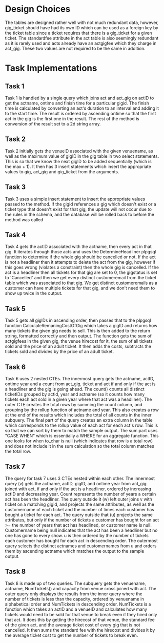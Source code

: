 <!-- This is a template for the README.md that you should submit. For instructions on how to get started, see INSTRUCTIONS.md -->
# Design Choices

<!-- Write suggestions for improving the design of the tables here -->

The tables are designed rather well with not much redundant data, however, gig_ticket should have had its own ID which can be used as a foreign key by the ticket table since a ticket requires that there is a gig_ticket for a given ticket. The standardfee attribute in the act table is also seemingly redundant as it is rarely used and acts already have an actgigfee which they charge in act_gig. These two values are not required to be the same in addition.

# Task Implementations

<!-- For each of the tasks below, please write around 100-200 words explaining how your solution works (describing the behaviour of your SQL statements/queries) -->

## Task 1

Task 1 is handled by a single query which joins act and act_gig on actID to get the actname, ontime and finish time for a particular gigid. The finish time is calculated by converting an act's duration to an interval and adding it to the start time. The result is ordered by ascending ontime so that the first act in the gig is the first one in the result. The rest of the method is conversion of the result set to a 2d string array.

## Task 2

Task 2 initially gets the venueID associated with the given venuename, as well as the maximum value of gigID in the gig table in two select statements. This is so that we know the next gigID to be added sequentially (which is the max + 1). It then has 3 insert statements which insert the appropriate values to gig, act_gig and gig_ticket from the arguments.

## Task 3

Task 3 uses a simple insert statement to insert the appropriate values passed to the method. If the gigid references a gig which doesn't exist or a ticket type that doesn't exist for that gig, the update will not occur due to the rules in the schema, and the database will be rolled back to before the method was called

## Task 4

Task 4 gets the actID associated with the actname, then every act in that gig. It iterates through those acts and uses the DetermineHeadliner plpgsql function to determine if the whole gig should be cancelled or not. If the act is not a headliner then it attempts to delete the act from the gig, however if this goes wrong (violates a constraint) then the whole gig is cancelled. If the act is a headliner then all tickets for that gig are set to 0, the gigstatus is set to 'Cancelled' and then we get every distinct customeremail from the ticket table which was associated to that gig. We get distinct customeremails as a customer can have multiple tickets for that gig, and we don't need them to show up twice in the output.

## Task 5

Task 5 gets all gigIDs in ascending order, then passes that to the plpgsql function CalculateRemaningCostOfGig which takes a gigID and returns how many tickets the given gig needs to sell. This is then added to the return string, formatted correctly and then output. The function gets the sum of actgigfees in the given gig, the venue hirecost for it, the sum of all tickets sold and the price of an adult ticket. It then adds the costs, subtracts the tickets sold and divides by the price of an adult ticket.

## Task 6

Task 6 uses 2 nested CTEs. The innermost query gets the actname, actID, ontime year and a count from act_gig, ticket and act if and only if the act is a headliner and the gig is going ahead. The count() counts all distinct ticketIDs grouped by actid, year and actname (so it counts how many tickets each act sold in a given year where that act was a headliner). The outer CTE creates the total rows by summing the count column, and grouping by the rollup function of actname and year. This also creates a row at the end of the results which includes the total of all counts in the inner subquery. The final part of the query creates an extra column in the table which corresponds to the rollup value of each act for each act's row. This is so that we can sort by them to match the sample output. The sum part uses "CASE WHEN" which is essentially a WHERE for an aggregate function. This one looks for when to_char is null (which indicates that row is a total row) and does not include it in the sum calculation so the total column matches the total row.

## Task 7

The query for task 7 uses 3 CTEs nested within each other. The innermost query (v) gets the actname, actID, gigID, and ontime year from act_gig joined with act, if and only if the act is a headliner, ordered by increasing actID and decreasing year. Count represents the number of years a certain act has been the headliner. The query outside it (w) left outer joins v with ticket on a matching gigid, and projects the same attributes, as well as the customername of each ticket and the number of times each customer has bought a ticket for each act. The query outside that (u) projects the same attributes, but only if the number of tickets a customer has bought for an act >= the number of years that act has headlined, or customer name is null. Customername being null indicates that the act has been a headliner but no one has gone to every show. u is then ordered by the number of tickets each customer has bought for each act in descending order. The outermost query selects the distinct actnames and customernames from u and orders them by ascending actname which matches the output to the sample output.

## Task 8

Task 8 is made up of two queries. The subquery gets the venuename, actname, NumTickets() and capacity from venue cross joined with act. The outer query only displays the results from the inner query where the number of tickets is less than the capacity, ordered by venuename in alphabetical order and NumTickets in descending order. NumTickets is a function which takes an actID and a venueID and calculates how many tickets would need to be sold for that venue to break even if they hired only that act. It does this by getting the hirecost of that venue, the standard fee of the given act, and the average ticket cost of every gig that is not cancelled. It then sums the standard fee with the hirecost and divides it by the average ticket cost to get the number of tickets to break even.